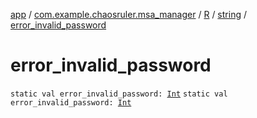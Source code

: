[app](../../../index.md) / [com.example.chaosruler.msa_manager](../../index.md) / [R](../index.md) / [string](index.md) / [error_invalid_password](.)

# error_invalid_password

`static val error_invalid_password: `[`Int`](https://kotlinlang.org/api/latest/jvm/stdlib/kotlin/-int/index.html)
`static val error_invalid_password: `[`Int`](https://kotlinlang.org/api/latest/jvm/stdlib/kotlin/-int/index.html)